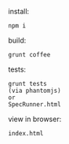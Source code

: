 install:

	npm i

build:

	grunt coffee

tests:

	grunt tests 
	(via phantomjs)
	or
	SpecRunner.html

view in browser:

	index.html